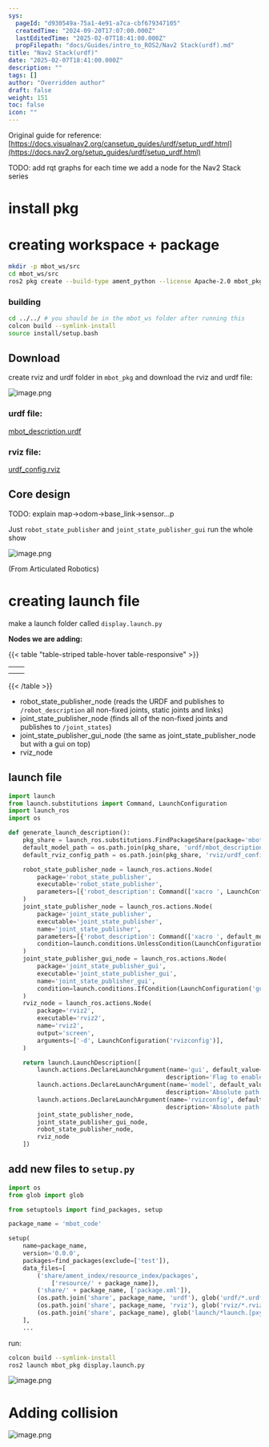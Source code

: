 ```yaml
---
sys:
  pageId: "d930549a-75a1-4e91-a7ca-cbf679347105"
  createdTime: "2024-09-20T17:07:00.000Z"
  lastEditedTime: "2025-02-07T18:41:00.000Z"
  propFilepath: "docs/Guides/intro_to_ROS2/Nav2 Stack(urdf).md"
title: "Nav2 Stack(urdf)"
date: "2025-02-07T18:41:00.000Z"
description: ""
tags: []
author: "Overridden author"
draft: false
weight: 151
toc: false
icon: ""
---
```


Original guide for reference: [https://docs.visualnav2.org/cansetup_guides/urdf/setup_urdf.html](https://docs.nav2.org/setup_guides/urdf/setup_urdf.html)

TODO: add rqt graphs for each time we add a node for the Nav2 Stack series

# install pkg

# creating workspace + package

```bash
mkdir -p mbot_ws/src
cd mbot_ws/src
ros2 pkg create --build-type ament_python --license Apache-2.0 mbot_pkg 
```

### building 

```bash
cd ../../ # you should be in the mbot_ws folder after running this
colcon build --symlink-install  
source install/setup.bash
```

## Download

create rviz and urdf folder in `mbot_pkg` and download the rviz and urdf file:

![image.png](https://prod-files-secure.s3.us-west-2.amazonaws.com/d518164a-d88e-44d1-a4ee-3adb3bd8bce0/60e8d4f3-bb68-4928-b682-3519bd67f0c9/image.png?X-Amz-Algorithm=AWS4-HMAC-SHA256&X-Amz-Content-Sha256=UNSIGNED-PAYLOAD&X-Amz-Credential=ASIAZI2LB466YPDK5JI5%2F20250716%2Fus-west-2%2Fs3%2Faws4_request&X-Amz-Date=20250716T110833Z&X-Amz-Expires=3600&X-Amz-Security-Token=IQoJb3JpZ2luX2VjEEIaCXVzLXdlc3QtMiJIMEYCIQDNswNHx1%2BcY8ZdceLo%2FXM5aMnn5cVeNiim%2BpOLuIPAugIhAPnVGD95a2tg%2BoR6ALSEpqJSUKd5u4pXHorrWrVtLU1IKv8DCFsQABoMNjM3NDIzMTgzODA1Igyu61NrTqc0evsN%2F5gq3AOSxG7Lld8KX4rrVhHMM5iLOD%2BWtnS4%2FNvzoBrlhL0v37xRhSARC9TCYBlFSQUsPrxsvKmgKMAZF4MvJovNbyS0YsRqG7cWWmSZQ2QmyANTxhvElt2VVdbicuyJF35bRR%2FUAbAAsajWW7IvR8Y9drSFOxjB160Nfs1ML1DqCnyhDjsOhswGU2WW98iatYdmfMBrUnvHapvojJVOCHtqinG7UBaoaFq24erXPFKUIoD%2ByXRmricozm%2BoEtZJA%2BZCJFz2iudgGiOwVWxrzqSl%2BWvoNLRQrVKUkXSVLDfKfQgWIagIpMBL3X5QrDVMSAGurQL13MK8sQuiqzJ0NulTzHIySfD1zyvyKgA%2FdgxfpnFF02%2BRbsXqV3OosFH6wMthMjXScqY6r4M%2FiPurRfEj56peEIuQ9wExtXH9HVK%2BQNjNGtwB2ukMXLbRi0Hi3mAcsSR%2Fuyal6ESVaq7ndcRjXmT14VlFS3wXKAoF8nfyyN5MU5nHdev8ibPWq8P0L8CYgW60WvBayPHg73TYilpzjgvCuaJqNhCwU%2B9RP3dNX%2FR3S1qmWmzdBGspvikR%2BcyOEDtwJF%2B09pkp665wippIwIT045kdQDuh%2BkjpNX0b3rDpFwWh09z99c7oNR7ByzCJ6N3DBjqkAcp%2B7lvvlv0XBXSX8EGN9RiEFICicIBVgXCiIsMQ5HPmKxI4Zp0r2MYPI4dRok7Z3xSrL5ABMQamyhkbg9lmfiX%2Bpblvf3gZVnxLIUDzU2U3Z1DW4y2UmeVx4DewZV0Ud%2F%2BNna1H1x6EhrIBHy3KkPH7jHY7IyOo4TwS6G%2B83oyacfZoDhwIC3oJ%2BBtMcbKb9Ft3%2BOKPnQZjQeJOhchGK3LnM8vf&X-Amz-Signature=58a0293c5a106f02439c9c662d33716f41db06ccffd5dc937fc357f62e58acef&X-Amz-SignedHeaders=host&x-amz-checksum-mode=ENABLED&x-id=GetObject)

### urdf file:

[mbot_description.urdf](https://prod-files-secure.s3.us-west-2.amazonaws.com/d518164a-d88e-44d1-a4ee-3adb3bd8bce0/3b2e2a2a-0671-42c6-9a27-600d8e1f6385/mbot_description.urdf?X-Amz-Algorithm=AWS4-HMAC-SHA256&X-Amz-Content-Sha256=UNSIGNED-PAYLOAD&X-Amz-Credential=ASIAZI2LB466YPDK5JI5%2F20250716%2Fus-west-2%2Fs3%2Faws4_request&X-Amz-Date=20250716T110833Z&X-Amz-Expires=3600&X-Amz-Security-Token=IQoJb3JpZ2luX2VjEEIaCXVzLXdlc3QtMiJIMEYCIQDNswNHx1%2BcY8ZdceLo%2FXM5aMnn5cVeNiim%2BpOLuIPAugIhAPnVGD95a2tg%2BoR6ALSEpqJSUKd5u4pXHorrWrVtLU1IKv8DCFsQABoMNjM3NDIzMTgzODA1Igyu61NrTqc0evsN%2F5gq3AOSxG7Lld8KX4rrVhHMM5iLOD%2BWtnS4%2FNvzoBrlhL0v37xRhSARC9TCYBlFSQUsPrxsvKmgKMAZF4MvJovNbyS0YsRqG7cWWmSZQ2QmyANTxhvElt2VVdbicuyJF35bRR%2FUAbAAsajWW7IvR8Y9drSFOxjB160Nfs1ML1DqCnyhDjsOhswGU2WW98iatYdmfMBrUnvHapvojJVOCHtqinG7UBaoaFq24erXPFKUIoD%2ByXRmricozm%2BoEtZJA%2BZCJFz2iudgGiOwVWxrzqSl%2BWvoNLRQrVKUkXSVLDfKfQgWIagIpMBL3X5QrDVMSAGurQL13MK8sQuiqzJ0NulTzHIySfD1zyvyKgA%2FdgxfpnFF02%2BRbsXqV3OosFH6wMthMjXScqY6r4M%2FiPurRfEj56peEIuQ9wExtXH9HVK%2BQNjNGtwB2ukMXLbRi0Hi3mAcsSR%2Fuyal6ESVaq7ndcRjXmT14VlFS3wXKAoF8nfyyN5MU5nHdev8ibPWq8P0L8CYgW60WvBayPHg73TYilpzjgvCuaJqNhCwU%2B9RP3dNX%2FR3S1qmWmzdBGspvikR%2BcyOEDtwJF%2B09pkp665wippIwIT045kdQDuh%2BkjpNX0b3rDpFwWh09z99c7oNR7ByzCJ6N3DBjqkAcp%2B7lvvlv0XBXSX8EGN9RiEFICicIBVgXCiIsMQ5HPmKxI4Zp0r2MYPI4dRok7Z3xSrL5ABMQamyhkbg9lmfiX%2Bpblvf3gZVnxLIUDzU2U3Z1DW4y2UmeVx4DewZV0Ud%2F%2BNna1H1x6EhrIBHy3KkPH7jHY7IyOo4TwS6G%2B83oyacfZoDhwIC3oJ%2BBtMcbKb9Ft3%2BOKPnQZjQeJOhchGK3LnM8vf&X-Amz-Signature=f462c02159ecc88a01637e516f39d5f8b6b8b728f3e4fd86dfdfad694026865d&X-Amz-SignedHeaders=host&x-amz-checksum-mode=ENABLED&x-id=GetObject)

### rviz file:

[urdf_config.rviz](https://prod-files-secure.s3.us-west-2.amazonaws.com/d518164a-d88e-44d1-a4ee-3adb3bd8bce0/883b4535-a297-4d3c-87a4-6a90962c0695/urdf_config.rviz?X-Amz-Algorithm=AWS4-HMAC-SHA256&X-Amz-Content-Sha256=UNSIGNED-PAYLOAD&X-Amz-Credential=ASIAZI2LB466YPDK5JI5%2F20250716%2Fus-west-2%2Fs3%2Faws4_request&X-Amz-Date=20250716T110833Z&X-Amz-Expires=3600&X-Amz-Security-Token=IQoJb3JpZ2luX2VjEEIaCXVzLXdlc3QtMiJIMEYCIQDNswNHx1%2BcY8ZdceLo%2FXM5aMnn5cVeNiim%2BpOLuIPAugIhAPnVGD95a2tg%2BoR6ALSEpqJSUKd5u4pXHorrWrVtLU1IKv8DCFsQABoMNjM3NDIzMTgzODA1Igyu61NrTqc0evsN%2F5gq3AOSxG7Lld8KX4rrVhHMM5iLOD%2BWtnS4%2FNvzoBrlhL0v37xRhSARC9TCYBlFSQUsPrxsvKmgKMAZF4MvJovNbyS0YsRqG7cWWmSZQ2QmyANTxhvElt2VVdbicuyJF35bRR%2FUAbAAsajWW7IvR8Y9drSFOxjB160Nfs1ML1DqCnyhDjsOhswGU2WW98iatYdmfMBrUnvHapvojJVOCHtqinG7UBaoaFq24erXPFKUIoD%2ByXRmricozm%2BoEtZJA%2BZCJFz2iudgGiOwVWxrzqSl%2BWvoNLRQrVKUkXSVLDfKfQgWIagIpMBL3X5QrDVMSAGurQL13MK8sQuiqzJ0NulTzHIySfD1zyvyKgA%2FdgxfpnFF02%2BRbsXqV3OosFH6wMthMjXScqY6r4M%2FiPurRfEj56peEIuQ9wExtXH9HVK%2BQNjNGtwB2ukMXLbRi0Hi3mAcsSR%2Fuyal6ESVaq7ndcRjXmT14VlFS3wXKAoF8nfyyN5MU5nHdev8ibPWq8P0L8CYgW60WvBayPHg73TYilpzjgvCuaJqNhCwU%2B9RP3dNX%2FR3S1qmWmzdBGspvikR%2BcyOEDtwJF%2B09pkp665wippIwIT045kdQDuh%2BkjpNX0b3rDpFwWh09z99c7oNR7ByzCJ6N3DBjqkAcp%2B7lvvlv0XBXSX8EGN9RiEFICicIBVgXCiIsMQ5HPmKxI4Zp0r2MYPI4dRok7Z3xSrL5ABMQamyhkbg9lmfiX%2Bpblvf3gZVnxLIUDzU2U3Z1DW4y2UmeVx4DewZV0Ud%2F%2BNna1H1x6EhrIBHy3KkPH7jHY7IyOo4TwS6G%2B83oyacfZoDhwIC3oJ%2BBtMcbKb9Ft3%2BOKPnQZjQeJOhchGK3LnM8vf&X-Amz-Signature=0d00d588d0b888c7f18b27fe85b05456f9b09a52bdbd22b9d2b04e33d7a7e9a8&X-Amz-SignedHeaders=host&x-amz-checksum-mode=ENABLED&x-id=GetObject)

## Core design

TODO: explain map→odom→base_link→sensor…p

Just `robot_state_publisher` and `joint_state_publisher_gui` run the whole show

![image.png](https://prod-files-secure.s3.us-west-2.amazonaws.com/d518164a-d88e-44d1-a4ee-3adb3bd8bce0/64f4a3b8-f3c0-4033-b559-14312f915650/image.png?X-Amz-Algorithm=AWS4-HMAC-SHA256&X-Amz-Content-Sha256=UNSIGNED-PAYLOAD&X-Amz-Credential=ASIAZI2LB466YPDK5JI5%2F20250716%2Fus-west-2%2Fs3%2Faws4_request&X-Amz-Date=20250716T110833Z&X-Amz-Expires=3600&X-Amz-Security-Token=IQoJb3JpZ2luX2VjEEIaCXVzLXdlc3QtMiJIMEYCIQDNswNHx1%2BcY8ZdceLo%2FXM5aMnn5cVeNiim%2BpOLuIPAugIhAPnVGD95a2tg%2BoR6ALSEpqJSUKd5u4pXHorrWrVtLU1IKv8DCFsQABoMNjM3NDIzMTgzODA1Igyu61NrTqc0evsN%2F5gq3AOSxG7Lld8KX4rrVhHMM5iLOD%2BWtnS4%2FNvzoBrlhL0v37xRhSARC9TCYBlFSQUsPrxsvKmgKMAZF4MvJovNbyS0YsRqG7cWWmSZQ2QmyANTxhvElt2VVdbicuyJF35bRR%2FUAbAAsajWW7IvR8Y9drSFOxjB160Nfs1ML1DqCnyhDjsOhswGU2WW98iatYdmfMBrUnvHapvojJVOCHtqinG7UBaoaFq24erXPFKUIoD%2ByXRmricozm%2BoEtZJA%2BZCJFz2iudgGiOwVWxrzqSl%2BWvoNLRQrVKUkXSVLDfKfQgWIagIpMBL3X5QrDVMSAGurQL13MK8sQuiqzJ0NulTzHIySfD1zyvyKgA%2FdgxfpnFF02%2BRbsXqV3OosFH6wMthMjXScqY6r4M%2FiPurRfEj56peEIuQ9wExtXH9HVK%2BQNjNGtwB2ukMXLbRi0Hi3mAcsSR%2Fuyal6ESVaq7ndcRjXmT14VlFS3wXKAoF8nfyyN5MU5nHdev8ibPWq8P0L8CYgW60WvBayPHg73TYilpzjgvCuaJqNhCwU%2B9RP3dNX%2FR3S1qmWmzdBGspvikR%2BcyOEDtwJF%2B09pkp665wippIwIT045kdQDuh%2BkjpNX0b3rDpFwWh09z99c7oNR7ByzCJ6N3DBjqkAcp%2B7lvvlv0XBXSX8EGN9RiEFICicIBVgXCiIsMQ5HPmKxI4Zp0r2MYPI4dRok7Z3xSrL5ABMQamyhkbg9lmfiX%2Bpblvf3gZVnxLIUDzU2U3Z1DW4y2UmeVx4DewZV0Ud%2F%2BNna1H1x6EhrIBHy3KkPH7jHY7IyOo4TwS6G%2B83oyacfZoDhwIC3oJ%2BBtMcbKb9Ft3%2BOKPnQZjQeJOhchGK3LnM8vf&X-Amz-Signature=69427ada0bb54cbb7971c4afd367b452935e49958e23193d3303958c7da8c67c&X-Amz-SignedHeaders=host&x-amz-checksum-mode=ENABLED&x-id=GetObject)

(From Articulated Robotics)

# creating launch file

make a launch folder called `display.launch.py`

**Nodes we are adding:**

{{< table "table-striped table-hover table-responsive" >}}

|   |   |
| - | - |
|   |   |
|   |   |

{{< /table >}}

- robot_state_publisher_node (reads the URDF and publishes to `/robot_description` all non-fixed joints, static joints and links)
- joint_state_publisher_node (finds all of the non-fixed joints and publishes to `/joint_states`)
- joint_state_publisher_gui_node (the same as joint_state_publisher_node but with a gui on top)
- rviz_node

## launch file

```python
import launch
from launch.substitutions import Command, LaunchConfiguration
import launch_ros
import os

def generate_launch_description():
    pkg_share = launch_ros.substitutions.FindPackageShare(package='mbot_pkg').find('mbot_pkg')
    default_model_path = os.path.join(pkg_share, 'urdf/mbot_description.urdf')
    default_rviz_config_path = os.path.join(pkg_share, 'rviz/urdf_config.rviz')

    robot_state_publisher_node = launch_ros.actions.Node(
        package='robot_state_publisher',
        executable='robot_state_publisher',
        parameters=[{'robot_description': Command(['xacro ', LaunchConfiguration('model')])}]
    )
    joint_state_publisher_node = launch_ros.actions.Node(
        package='joint_state_publisher',
        executable='joint_state_publisher',
        name='joint_state_publisher',
        parameters=[{'robot_description': Command(['xacro ', default_model_path])}],
        condition=launch.conditions.UnlessCondition(LaunchConfiguration('gui'))
    )
    joint_state_publisher_gui_node = launch_ros.actions.Node(
        package='joint_state_publisher_gui',
        executable='joint_state_publisher_gui',
        name='joint_state_publisher_gui',
        condition=launch.conditions.IfCondition(LaunchConfiguration('gui'))
    )
    rviz_node = launch_ros.actions.Node(
        package='rviz2',
        executable='rviz2',
        name='rviz2',
        output='screen',
        arguments=['-d', LaunchConfiguration('rvizconfig')],
    )

    return launch.LaunchDescription([
        launch.actions.DeclareLaunchArgument(name='gui', default_value='True',
                                            description='Flag to enable joint_state_publisher_gui'),
        launch.actions.DeclareLaunchArgument(name='model', default_value=default_model_path,
                                            description='Absolute path to robot urdf file'),
        launch.actions.DeclareLaunchArgument(name='rvizconfig', default_value=default_rviz_config_path,
                                            description='Absolute path to rviz config file'),
        joint_state_publisher_node,
        joint_state_publisher_gui_node,
        robot_state_publisher_node,
        rviz_node
    ])
```

## add new files to `setup.py` 

```python
import os
from glob import glob

from setuptools import find_packages, setup

package_name = 'mbot_code'

setup(
    name=package_name,
    version='0.0.0',
    packages=find_packages(exclude=['test']),
    data_files=[
        ('share/ament_index/resource_index/packages',
            ['resource/' + package_name]),
        ('share/' + package_name, ['package.xml']),
        (os.path.join('share', package_name, 'urdf'), glob('urdf/*.urdf')),
        (os.path.join('share', package_name, 'rviz'), glob('rviz/*.rviz*')),
        (os.path.join('share', package_name), glob('launch/*launch.[pxy][yma]*')),
    ],
    ...
```

run:

```bash
colcon build --symlink-install
ros2 launch mbot_pkg display.launch.py
```

![image.png](https://prod-files-secure.s3.us-west-2.amazonaws.com/d518164a-d88e-44d1-a4ee-3adb3bd8bce0/98177d9e-161f-4928-ab62-342d42c35cff/image.png?X-Amz-Algorithm=AWS4-HMAC-SHA256&X-Amz-Content-Sha256=UNSIGNED-PAYLOAD&X-Amz-Credential=ASIAZI2LB466YPDK5JI5%2F20250716%2Fus-west-2%2Fs3%2Faws4_request&X-Amz-Date=20250716T110833Z&X-Amz-Expires=3600&X-Amz-Security-Token=IQoJb3JpZ2luX2VjEEIaCXVzLXdlc3QtMiJIMEYCIQDNswNHx1%2BcY8ZdceLo%2FXM5aMnn5cVeNiim%2BpOLuIPAugIhAPnVGD95a2tg%2BoR6ALSEpqJSUKd5u4pXHorrWrVtLU1IKv8DCFsQABoMNjM3NDIzMTgzODA1Igyu61NrTqc0evsN%2F5gq3AOSxG7Lld8KX4rrVhHMM5iLOD%2BWtnS4%2FNvzoBrlhL0v37xRhSARC9TCYBlFSQUsPrxsvKmgKMAZF4MvJovNbyS0YsRqG7cWWmSZQ2QmyANTxhvElt2VVdbicuyJF35bRR%2FUAbAAsajWW7IvR8Y9drSFOxjB160Nfs1ML1DqCnyhDjsOhswGU2WW98iatYdmfMBrUnvHapvojJVOCHtqinG7UBaoaFq24erXPFKUIoD%2ByXRmricozm%2BoEtZJA%2BZCJFz2iudgGiOwVWxrzqSl%2BWvoNLRQrVKUkXSVLDfKfQgWIagIpMBL3X5QrDVMSAGurQL13MK8sQuiqzJ0NulTzHIySfD1zyvyKgA%2FdgxfpnFF02%2BRbsXqV3OosFH6wMthMjXScqY6r4M%2FiPurRfEj56peEIuQ9wExtXH9HVK%2BQNjNGtwB2ukMXLbRi0Hi3mAcsSR%2Fuyal6ESVaq7ndcRjXmT14VlFS3wXKAoF8nfyyN5MU5nHdev8ibPWq8P0L8CYgW60WvBayPHg73TYilpzjgvCuaJqNhCwU%2B9RP3dNX%2FR3S1qmWmzdBGspvikR%2BcyOEDtwJF%2B09pkp665wippIwIT045kdQDuh%2BkjpNX0b3rDpFwWh09z99c7oNR7ByzCJ6N3DBjqkAcp%2B7lvvlv0XBXSX8EGN9RiEFICicIBVgXCiIsMQ5HPmKxI4Zp0r2MYPI4dRok7Z3xSrL5ABMQamyhkbg9lmfiX%2Bpblvf3gZVnxLIUDzU2U3Z1DW4y2UmeVx4DewZV0Ud%2F%2BNna1H1x6EhrIBHy3KkPH7jHY7IyOo4TwS6G%2B83oyacfZoDhwIC3oJ%2BBtMcbKb9Ft3%2BOKPnQZjQeJOhchGK3LnM8vf&X-Amz-Signature=4d673c367868818546204360313ae41053b589f1bdbdf980479080c4f94f78aa&X-Amz-SignedHeaders=host&x-amz-checksum-mode=ENABLED&x-id=GetObject)

# Adding collision

![image.png](https://prod-files-secure.s3.us-west-2.amazonaws.com/d518164a-d88e-44d1-a4ee-3adb3bd8bce0/6c70e3ae-bba2-425a-8727-0c3370140bcf/image.png?X-Amz-Algorithm=AWS4-HMAC-SHA256&X-Amz-Content-Sha256=UNSIGNED-PAYLOAD&X-Amz-Credential=ASIAZI2LB466YPDK5JI5%2F20250716%2Fus-west-2%2Fs3%2Faws4_request&X-Amz-Date=20250716T110833Z&X-Amz-Expires=3600&X-Amz-Security-Token=IQoJb3JpZ2luX2VjEEIaCXVzLXdlc3QtMiJIMEYCIQDNswNHx1%2BcY8ZdceLo%2FXM5aMnn5cVeNiim%2BpOLuIPAugIhAPnVGD95a2tg%2BoR6ALSEpqJSUKd5u4pXHorrWrVtLU1IKv8DCFsQABoMNjM3NDIzMTgzODA1Igyu61NrTqc0evsN%2F5gq3AOSxG7Lld8KX4rrVhHMM5iLOD%2BWtnS4%2FNvzoBrlhL0v37xRhSARC9TCYBlFSQUsPrxsvKmgKMAZF4MvJovNbyS0YsRqG7cWWmSZQ2QmyANTxhvElt2VVdbicuyJF35bRR%2FUAbAAsajWW7IvR8Y9drSFOxjB160Nfs1ML1DqCnyhDjsOhswGU2WW98iatYdmfMBrUnvHapvojJVOCHtqinG7UBaoaFq24erXPFKUIoD%2ByXRmricozm%2BoEtZJA%2BZCJFz2iudgGiOwVWxrzqSl%2BWvoNLRQrVKUkXSVLDfKfQgWIagIpMBL3X5QrDVMSAGurQL13MK8sQuiqzJ0NulTzHIySfD1zyvyKgA%2FdgxfpnFF02%2BRbsXqV3OosFH6wMthMjXScqY6r4M%2FiPurRfEj56peEIuQ9wExtXH9HVK%2BQNjNGtwB2ukMXLbRi0Hi3mAcsSR%2Fuyal6ESVaq7ndcRjXmT14VlFS3wXKAoF8nfyyN5MU5nHdev8ibPWq8P0L8CYgW60WvBayPHg73TYilpzjgvCuaJqNhCwU%2B9RP3dNX%2FR3S1qmWmzdBGspvikR%2BcyOEDtwJF%2B09pkp665wippIwIT045kdQDuh%2BkjpNX0b3rDpFwWh09z99c7oNR7ByzCJ6N3DBjqkAcp%2B7lvvlv0XBXSX8EGN9RiEFICicIBVgXCiIsMQ5HPmKxI4Zp0r2MYPI4dRok7Z3xSrL5ABMQamyhkbg9lmfiX%2Bpblvf3gZVnxLIUDzU2U3Z1DW4y2UmeVx4DewZV0Ud%2F%2BNna1H1x6EhrIBHy3KkPH7jHY7IyOo4TwS6G%2B83oyacfZoDhwIC3oJ%2BBtMcbKb9Ft3%2BOKPnQZjQeJOhchGK3LnM8vf&X-Amz-Signature=4f2934ef5c7dde89d3be7e1b796a4271e5695d29e2fdb8e2e88dec6a2fd423aa&X-Amz-SignedHeaders=host&x-amz-checksum-mode=ENABLED&x-id=GetObject)
